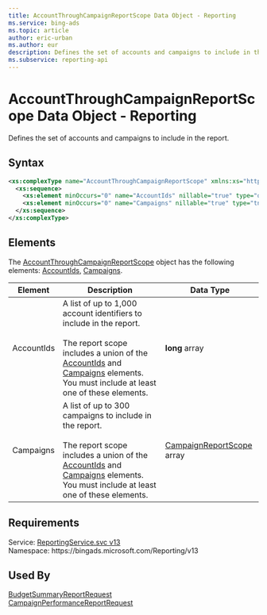 ```yaml
---
title: AccountThroughCampaignReportScope Data Object - Reporting
ms.service: bing-ads
ms.topic: article
author: eric-urban
ms.author: eur
description: Defines the set of accounts and campaigns to include in the report.
ms.subservice: reporting-api
---
```

# AccountThroughCampaignReportScope Data Object - Reporting
Defines the set of accounts and campaigns to include in the report.

## Syntax
```xml
<xs:complexType name="AccountThroughCampaignReportScope" xmlns:xs="http://www.w3.org/2001/XMLSchema">
  <xs:sequence>
    <xs:element minOccurs="0" name="AccountIds" nillable="true" type="q2:ArrayOflong" xmlns:q2="http://schemas.microsoft.com/2003/10/Serialization/Arrays" />
    <xs:element minOccurs="0" name="Campaigns" nillable="true" type="tns:ArrayOfCampaignReportScope" />
  </xs:sequence>
</xs:complexType>
```

## <a name="elements"></a>Elements

The [AccountThroughCampaignReportScope](accountthroughcampaignreportscope.md) object has the following elements: [AccountIds](#accountids), [Campaigns](#campaigns).

|Element|Description|Data Type|
|-----------|---------------|-------------|
|<a name="accountids"></a>AccountIds|A list of up to 1,000 account identifiers to include in the report.<br/><br/>The report scope includes a union of the [AccountIds](#accountids) and [Campaigns](#campaigns) elements. You must include at least one of these elements.|**long** array|
|<a name="campaigns"></a>Campaigns|A list of up to 300 campaigns to include in the report.<br/><br/>The report scope includes a union of the [AccountIds](#accountids) and [Campaigns](#campaigns) elements. You must include at least one of these elements.|[CampaignReportScope](campaignreportscope.md) array|

## Requirements
Service: [ReportingService.svc v13](https://reporting.api.bingads.microsoft.com/Api/Advertiser/Reporting/v13/ReportingService.svc)  
Namespace: https\://bingads.microsoft.com/Reporting/v13  

## Used By
[BudgetSummaryReportRequest](budgetsummaryreportrequest.md)  
[CampaignPerformanceReportRequest](campaignperformancereportrequest.md)  
